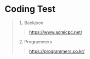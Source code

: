 # Coding Test

> 1) Baekjoon <br>
> > https://www.acmicpc.net/<br>
> 2) Programmers<br>
> > https://programmers.co.kr/<br>
